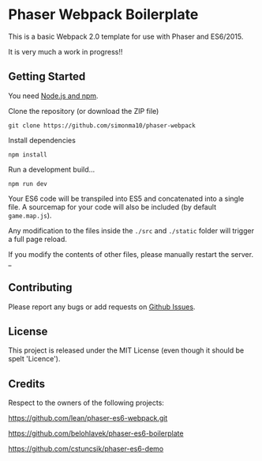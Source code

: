 # Phaser Webpack Boilerplate
This is a basic Webpack 2.0 template for use with Phaser and ES6/2015.

It is very much a work in progress!!

## Getting Started
You need [Node.js and npm](https://nodejs.org/). 

Clone the repository (or download the ZIP file)

`git clone https://github.com/simonma10/phaser-webpack`

Install dependencies

`npm install`

Run a development build...

`npm run dev`

Your ES6 code will be transpiled into ES5 and concatenated into a single file.
A sourcemap for your code will also be included (by default `game.map.js`).

Any modification to the files inside the `./src` and `./static` folder will trigger a full page reload.

If you modify the contents of other files, please manually restart the server.
_

## Contributing

Please report any bugs or add requests on [Github Issues](https://github.com/simonma10/phaser-webpack/issues).


## License

This project is released under the MIT License (even though it should be spelt 'Licence').

## Credits

Respect to the owners of the following projects:

https://github.com/lean/phaser-es6-webpack.git

https://github.com/belohlavek/phaser-es6-boilerplate

https://github.com/cstuncsik/phaser-es6-demo

